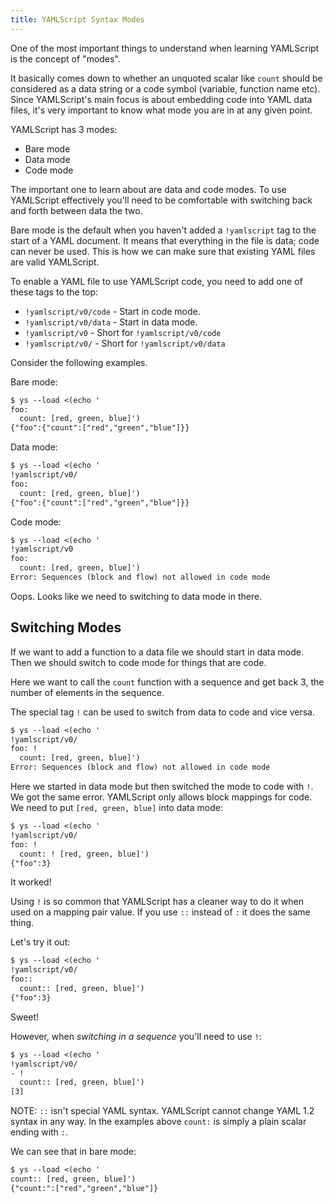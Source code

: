 ```yaml
---
title: YAMLScript Syntax Modes
---
```


One of the most important things to understand when learning YAMLScript is the
concept of "modes".

It basically comes down to whether an unquoted scalar like `count` should be
considered as a data string or a code symbol (variable, function name etc).
Since YAMLScript's main focus is about embedding code into YAML data files,
it's very important to know what mode you are in at any given point.

YAMLScript has 3 modes:

* Bare mode
* Data mode
* Code mode

The important one to learn about are data and code modes.
To use YAMLScript effectively you'll need to be comfortable with switching back
and forth between data the two.

Bare mode is the default when you haven't added a `!yamlscript` tag to the
start of a YAML document.
It means that everything in the file is data; code can never be used.
This is how we can make sure that existing YAML files are valid YAMLScript.

To enable a YAML file to use YAMLScript code, you need to add one of these tags
to the top:

* `!yamlscript/v0/code` - Start in code mode.
* `!yamlscript/v0/data` - Start in data mode.
* `!yamlscript/v0` - Short for `!yamlscript/v0/code`
* `!yamlscript/v0/` - Short for `!yamlscript/v0/data`

Consider the following examples.

Bare mode:

```txt
$ ys --load <(echo '
foo:
  count: [red, green, blue]')
{"foo":{"count":["red","green","blue"]}}
```

Data mode:

```txt
$ ys --load <(echo '
!yamlscript/v0/
foo:
  count: [red, green, blue]')
{"foo":{"count":["red","green","blue"]}}
```

Code mode:

```txt
$ ys --load <(echo '
!yamlscript/v0
foo:
  count: [red, green, blue]')
Error: Sequences (block and flow) not allowed in code mode
```

Oops.
Looks like we need to switching to data mode in there.


## Switching Modes

If we want to add a function to a data file we should start in data mode.
Then we should switch to code mode for things that are code.

Here we want to call the `count` function with a sequence and get back 3, the
number of elements in the sequence.

The special tag `!` can be used to switch from data to code and vice versa.

```txt
$ ys --load <(echo '
!yamlscript/v0/
foo: !
  count: [red, green, blue]')
Error: Sequences (block and flow) not allowed in code mode
```

Here we started in data mode but then switched the mode to code with `!`.
We got the same error.
YAMLScript only allows block mappings for code.
We need to put `[red, green, blue]` into data mode:

```txt
$ ys --load <(echo '
!yamlscript/v0/
foo: !
  count: ! [red, green, blue]')
{"foo":3}
```

It worked!

Using `!` is so common that YAMLScript has a cleaner way to do it when used on
a mapping pair value.
If you use `::` instead of `:` it does the same thing.

Let's try it out:

```txt
$ ys --load <(echo '
!yamlscript/v0/
foo::
  count:: [red, green, blue]')
{"foo":3}
```

Sweet!

However, when *switching in a sequence* you'll need to use `!`:

```txt
$ ys --load <(echo '
!yamlscript/v0/
- !
  count:: [red, green, blue]')
[3]
```

NOTE: `::` isn't special YAML syntax.
YAMLScript cannot change YAML 1.2 syntax in any way.
In the examples above `count:` is simply a plain scalar ending with `:`.

We can see that in bare mode:

```txt
$ ys --load <(echo '
count:: [red, green, blue]')
{"count:":["red","green","blue"]}
```
